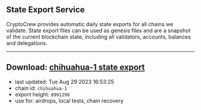 ## State Export Service
CryptoCrew provides automatic daily state exports for all chains we validate. State export files can be used as genesis files and are a snapshot of the current blockchain state, including all validators, accounts, balances and delegations.

---
**Download: [chihuahua-1 state export](https://dl.ccvalidators.com/SERVICE/chihuahua/chihuahua-1_export_8991298.json)**
---

- last updated: Tue Aug 29 2023 16:53:25
- chain id: `chihuahua-1`
- export height: `8991298`
- use for: airdrops, local tests, chain recovery
